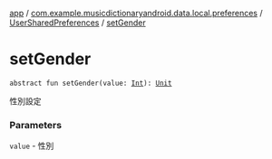 [app](../../index.md) / [com.example.musicdictionaryandroid.data.local.preferences](../index.md) / [UserSharedPreferences](index.md) / [setGender](./set-gender.md)

# setGender

`abstract fun setGender(value: `[`Int`](https://kotlinlang.org/api/latest/jvm/stdlib/kotlin/-int/index.html)`): `[`Unit`](https://kotlinlang.org/api/latest/jvm/stdlib/kotlin/-unit/index.html)

性別設定

### Parameters

`value` - 性別